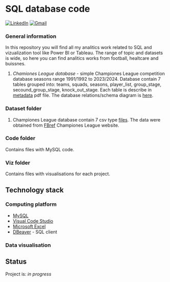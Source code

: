 # SQL database code

[![LinkedIn](https://img.shields.io/badge/linkedin-%230077B5.svg?style=for-the-badge&logo=linkedin&logoColor=white)](www.linkedin.com/in/michał-sikora)
[![Gmail](https://img.shields.io/badge/Gmail-D14836?style=for-the-badge&logo=gmail&logoColor=white)](123michal86@gmail.com)

### General information
In this repository you will find all my analitics work related to SQL and vizualization tool like Power BI or Tableau. The range of topic and datasets is wide, so here you can find analitics works from football, healtcare and buissnes. 

1) *Chamiones League database* - simple Championes League competition database seasons range 1991/1992 to 2023/2024. Database contain 7 tables grouped into: teams, squads, seasons, player_list, group_stage, secound_group_stage, knock_out_stage.
Each table is describe in [metadata]() pdf file. The database relations/schema diagram is [here]().

### Dataset folder
1) Championes League database contain 7 csv type [files](). The data were obtained from [FBref](https://fbref.com/en/comps/8/history/Champions-League-Seasons) Championes League website.

### Code folder
Contains files with MySQL code.

### Viz folder
Contains files with visualisations for each project.

## Technology stack

### Computing platform
- [MySQL](https://www.mysql.com/)
- [Visual Code Studio](https://code.visualstudio.com/)
- [Microsoft Excel](https://www.microsoft.com/pl-pl/microsoft-365/excel)
- [DBeaver](https://dbeaver.io/) - SQL client

### Data visualisation

## Status

Project is: _in progress_
